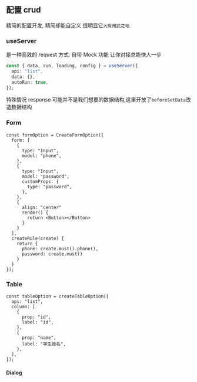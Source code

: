 ## 配置 crud

精简的配置开发, 精简却能自定义 很明显它`大有用武之地`

### useServer

是一种高效的 request 方式. 自带 Mock 功能 让你对接总能快人一步

```ts
const { data, run, loading, config } = useServer({
  api: "list",
  data: {},
  autoRun: true,
});
```

特殊情况 response 可能并不是我们想要的数据结构,这里开放了`beforeSetData`改造数据结构

### Form

```tsx
const formOption = CreateFormOption({
  form: [
    {
      type: "Input",
      model: "phone",
    },
    {
      type: "Input",
      model: "password",
      customProps: {
        type: "password",
      },
    },
    {
      align: "center"
      render() {
        return <Button></Button>
      }
    }
  ],
  createRule(create) {
    return {
      phone: create.must().phone(),
      password: create.must()
    }
  }
});
```

### Table

```tsx
const tableOption = createTableOption({
  api: "list",
  column: [
    {
      prop: "id",
      label: "id",
    },
    {
      prop: "name",
      label: "学生姓名",
    },
  ],
});
```

#### Dialog

```tsx

```
